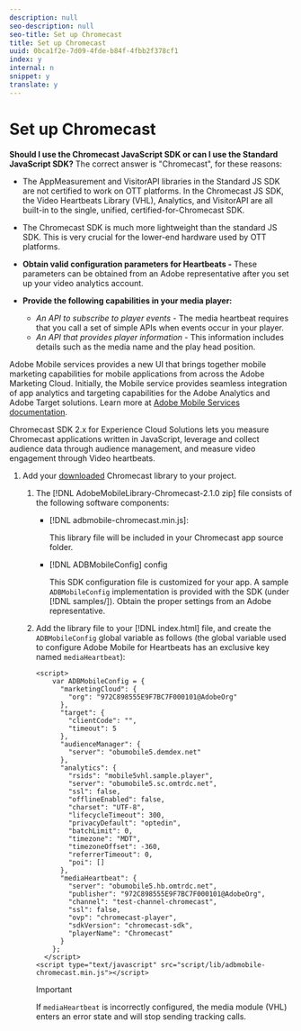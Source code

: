 ```yaml
---
description: null
seo-description: null
seo-title: Set up Chromecast
title: Set up Chromecast
uuid: 0bca1f2e-7d09-4fde-b84f-4fbb2f378cf1
index: y
internal: n
snippet: y
translate: y
---
```


# Set up Chromecast

**Should I use the Chromecast JavaScript SDK or can I use the Standard JavaScript SDK?** The correct answer is "Chromecast", for these reasons:

* The AppMeasurement and VisitorAPI libraries in the Standard JS SDK are not certified to work on OTT platforms. In the Chromecast JS SDK, the Video Heartbeats Library (VHL), Analytics, and VisitorAPI are all built-in to the single, unified, certified-for-Chromecast SDK. 
* The Chromecast SDK is much more lightweight than the standard JS SDK. This is very crucial for the lower-end hardware used by OTT platforms.

* **Obtain valid configuration parameters for Heartbeats -** These parameters can be obtained from an Adobe representative after you set up your video analytics account. 
* **Provide the following capabilities in your media player:**

    * *An API to subscribe to player events* - The media heartbeat requires that you call a set of simple APIs when events occur in your player. 
    * *An API that provides player information* - This information includes details such as the media name and the play head position.

Adobe Mobile services provides a new UI that brings together mobile marketing capabilities for mobile applications from across the Adobe Marketing Cloud. Initially, the Mobile service provides seamless integration of app analytics and targeting capabilities for the Adobe Analytics and Adobe Target solutions. Learn more at [Adobe Mobile Services documentation](https://marketing.adobe.com/resources/help/en_US/mobile/).

Chromecast SDK 2.x for Experience Cloud Solutions lets you measure Chromecast applications written in JavaScript, leverage and collect audience data through audience management, and measure video engagement through Video heartbeats. 

1. Add your [downloaded](../../sdk-implement/download-sdks.md#section_551A10AD7880426BB29AE52482BB4211) Chromecast library to your project.

    1. The [!DNL AdobeMobileLibrary-Chromecast-2.1.0 zip] file consists of the following software components:

        * [!DNL adbmobile-chromecast.min.js]:         
        
          This library file will be included in your Chromecast app source folder.

        * [!DNL ADBMobileConfig] config         
        
          This SDK configuration file is customized for your app. A sample `ADBMobileConfig` implementation is provided with the SDK (under [!DNL samples/]). Obtain the proper settings from an Adobe representative.

    1. Add the library file to your [!DNL index.html] file, and create the `ADBMobileConfig` global variable as follows (the global variable used to configure Adobe Mobile for Heartbeats has an exclusive key named `mediaHeartbeat`):

       ```    
       <script> 
           var ADBMobileConfig = { 
             "marketingCloud": { 
               "org": "972C898555E9F7BC7F000101@AdobeOrg" 
             }, 
             "target": { 
               "clientCode": "", 
               "timeout": 5 
             }, 
             "audienceManager": { 
               "server": "obumobile5.demdex.net" 
             }, 
             "analytics": { 
               "rsids": "mobile5vhl.sample.player", 
               "server": "obumobile5.sc.omtrdc.net", 
               "ssl": false, 
               "offlineEnabled": false, 
               "charset": "UTF-8", 
               "lifecycleTimeout": 300, 
               "privacyDefault": "optedin", 
               "batchLimit": 0, 
               "timezone": "MDT", 
               "timezoneOffset": -360, 
               "referrerTimeout": 0, 
               "poi": [] 
             }, 
             "mediaHeartbeat": { 
               "server": "obumobile5.hb.omtrdc.net", 
               "publisher": "972C898555E9F7BC7F000101@AdobeOrg", 
               "channel": "test-channel-chromecast", 
               "ssl": false, 
               "ovp": "chromecast-player", 
               "sdkVersion": "chromecast-sdk", 
               "playerName": "Chromecast" 
             } 
           }; 
         </script> 
       <script type="text/javascript" src="script/lib/adbmobile-chromecast.min.js"></script>
       ```

       >[!IMPORTANT]
       >
       >If `mediaHeartbeat` is incorrectly configured, the media module (VHL) enters an error state and will stop sending tracking calls.

       <!-- <codeblock class="syntax html">
  <script> 
 <discoiqbr />var&nbsp;ADBMobileConfig&nbsp;=&nbsp;{ 
 <discoiqbr />&nbsp;&nbsp;&nbsp;&nbsp;"version":"1.0",&nbsp; 
 <discoiqbr />&nbsp;&nbsp;&nbsp;&nbsp;"analytics":&nbsp;{ 
 <discoiqbr />&nbsp;&nbsp;&nbsp;&nbsp;&nbsp;&nbsp;&nbsp;&nbsp;"rsids":"", 
 <discoiqbr />&nbsp;&nbsp;&nbsp;&nbsp;&nbsp;&nbsp;&nbsp;&nbsp;"server":"", 
 <discoiqbr />&nbsp;&nbsp;&nbsp;&nbsp;&nbsp;&nbsp;&nbsp;&nbsp;"charset":"UTF-8",&nbsp; 
 <discoiqbr />&nbsp;&nbsp;&nbsp;&nbsp;&nbsp;&nbsp;&nbsp;&nbsp;"ssl":false,&nbsp; 
 <discoiqbr />&nbsp;&nbsp;&nbsp;&nbsp;&nbsp;&nbsp;&nbsp;&nbsp;"offlineEnabled":false,&nbsp; 
 <discoiqbr />&nbsp;&nbsp;&nbsp;&nbsp;&nbsp;&nbsp;&nbsp;&nbsp;"lifecycleTimeout":30,&nbsp; 
 <discoiqbr />&nbsp;&nbsp;&nbsp;&nbsp;&nbsp;&nbsp;&nbsp;&nbsp;"batchLimit":50,&nbsp; 
 <discoiqbr />&nbsp;&nbsp;&nbsp;&nbsp;&nbsp;&nbsp;&nbsp;&nbsp;"privacyDefault":"optedin",&nbsp; 
 <discoiqbr />&nbsp;&nbsp;&nbsp;&nbsp;&nbsp;&nbsp;&nbsp;&nbsp;"poi":[ 
 <discoiqbr />&nbsp;&nbsp;&nbsp;&nbsp;&nbsp;&nbsp;&nbsp;&nbsp;] 
 <discoiqbr />&nbsp;&nbsp;&nbsp;&nbsp;}, 
 <discoiqbr />&nbsp;&nbsp;&nbsp;&nbsp;"marketingCloud":{ 
 <discoiqbr />&nbsp;&nbsp;&nbsp;&nbsp;&nbsp;&nbsp;&nbsp;&nbsp;"org":"" 
 <discoiqbr />&nbsp;&nbsp;&nbsp;&nbsp;}, 
 <discoiqbr />&nbsp;&nbsp;&nbsp;&nbsp;"target":{&nbsp; 
 <discoiqbr />&nbsp;&nbsp;&nbsp;&nbsp;&nbsp;&nbsp;&nbsp;&nbsp;"clientCode":"",&nbsp; 
 <discoiqbr />&nbsp;&nbsp;&nbsp;&nbsp;&nbsp;&nbsp;&nbsp;&nbsp;"timeout":5 
 <discoiqbr />&nbsp;&nbsp;&nbsp;&nbsp;}, 
 <discoiqbr />&nbsp;&nbsp;&nbsp;&nbsp;"audienceManager":{&nbsp; 
 <discoiqbr />&nbsp;&nbsp;&nbsp;&nbsp;&nbsp;&nbsp;&nbsp;&nbsp;"server":"" 
 <discoiqbr />&nbsp;&nbsp;&nbsp;&nbsp;}, 
 <discoiqbr />&nbsp;&nbsp;&nbsp;&nbsp;"acquisition":{&nbsp; 
 <discoiqbr />&nbsp;&nbsp;&nbsp;&nbsp;&nbsp;&nbsp;&nbsp;&nbsp;"server":"example.com", 
 <discoiqbr />&nbsp;&nbsp;&nbsp;&nbsp;&nbsp;&nbsp;&nbsp;&nbsp;"appid":"sample-app-id" 
 <discoiqbr />&nbsp;&nbsp;&nbsp;&nbsp;}, 
 <discoiqbr /> 
 <b>&nbsp;&nbsp;&nbsp;&nbsp;"mediaHeartbeat":{&nbsp; 
  <discoiqbr />&nbsp;&nbsp;&nbsp;&nbsp;&nbsp;&nbsp;&nbsp;&nbsp;"server":"example.com",&nbsp; 
  <discoiqbr />&nbsp;&nbsp;&nbsp;&nbsp;&nbsp;&nbsp;&nbsp;&nbsp;"publisher":"sample-publisher",&nbsp; 
  <discoiqbr />&nbsp;&nbsp;&nbsp;&nbsp;&nbsp;&nbsp;&nbsp;&nbsp;"channel":"sample-channel",&nbsp; 
  <discoiqbr />&nbsp;&nbsp;&nbsp;&nbsp;&nbsp;&nbsp;&nbsp;&nbsp;"ssl":false, 
  <discoiqbr />&nbsp;&nbsp;&nbsp;&nbsp;&nbsp;&nbsp;&nbsp;&nbsp;"ovp":"sample-ovp",&nbsp; 
  <discoiqbr />&nbsp;&nbsp;&nbsp;&nbsp;&nbsp;&nbsp;&nbsp;&nbsp;"sdkVersion":"sample-sdk",&nbsp; 
  <discoiqbr />&nbsp;&nbsp;&nbsp;&nbsp;&nbsp;&nbsp;&nbsp;&nbsp;"playerName":"chromecast" 
  <discoiqbr />&nbsp;&nbsp;&nbsp;&nbsp;} 
  <discoiqbr /></b>}; 
 <discoiqbr /></script> 
 <discoiqbr /><script&nbsp;type="text/javascript"&nbsp;src="script/lib/adbmobile-chromecast.min.js"></script> 
 <discoiqbr /> 
</codeblock> -->

       #### ADBMobile Config Parameters for mediaHeartbeat key:
    <table id="table_00A5AE3DE21546DC89F561BAFEC6E710">  
 <thead> 
  <tr> 
   <th colname="col1" class="entry"> Config Parameter </th> 
   <th colname="col2" class="entry"> Description </th> 
  </tr> 
 </thead>
 <tbody> 
  <tr> 
   <td colname="col1"> <span class="codeph"> server </span> </td> 
   <td colname="col2"> <p>String that represents the URL of the tracking endpoint on the backend. </p> </td> 
  </tr> 
  <tr> 
   <td colname="col1"> <span class="codeph"> publisher </span> </td> 
   <td colname="col2"> <p>String that represents the content publisher unique identifier. </p> </td> 
  </tr> 
  <tr> 
   <td colname="col1"> <span class="codeph"> channel </span> </td> 
   <td colname="col2"> <p>String that represents the name of the content distribution channel. </p> </td> 
  </tr> 
  <tr> 
   <td colname="col1"> <span class="codeph"> ssl </span> </td> 
   <td colname="col2"> <p>Boolean that represents whether SSL should be used for tracking calls. </p> </td> 
  </tr> 
  <tr> 
   <td colname="col1"> <span class="codeph"> ovp </span> </td> 
   <td colname="col2"> <p>String that represents the name of the video player provider. </p> </td> 
  </tr> 
  <tr> 
   <td colname="col1"> <span class="codeph"> sdkversion </span> </td> 
   <td colname="col2"> <p>String that represents the current version of the app/SDK. </p> </td> 
  </tr> 
  <tr> 
   <td colname="col1"> <span class="codeph"> playerName </span> </td> 
   <td colname="col2"> <p>String that represents the name of the player. </p> </td> 
  </tr> 
 </tbody> 
</table>

1. Configure Experience Cloud Visitor ID.

   The Experience Cloud Visitor ID service provides a universal Visitor ID across Experience Cloud solutions. The Visitor ID service is required by Video heartbeat and other Marketing Cloud integrations.

   Verify that your `ADBMobileConfig` config contains your `marketingCloud` organization ID. 

   ```
   "marketingCloud": { 
       "org": YOUR-MCORG-ID" 
   }
   ```

   Experience Cloud organization IDs uniquely identify each client company in the Adobe Marketing Cloud and appear similar to the following value: `016D5C175213CCA80A490D05@AdobeOrg`.

   >[!IMPORTANT]
   >
   >Ensure that you include `@AdobeOrg`.

   After the configuration is complete, an Experience Cloud Visitor ID is generated and is included on all hits. Other Visitor IDs, such as `custom` and `automatically-generated`, continue to be sent with each hit.

   **Experience Cloud Visitor ID Service Methods**

   >[!TIP]
   >
   >Experience Cloud Visitor ID methods are prefixed with `visitor`.

<table id="table_5DE8BEEA051542B58B7060E26183E61F"> 
 <thead> 
  <tr> 
   <th colname="col1" class="entry"> Method </th> 
   <th colname="col2" class="entry"> Description </th> 
  </tr> 
 </thead>
 <tbody> 
  <tr> 
   <td colname="col1"> <span class="codeph"> getMarketingCloudID() </span> </td> 
   <td colname="col2"> <p>Retrieves the Experience Cloud Visitor ID from the Visitor ID service. </p> <p> 
     <codeblock>
       ADBMobile.visitor.getMarketingCloudID(); 
     </codeblock> </p> </td> 
  </tr> 
  <tr> 
   <td colname="col1"> <span class="codeph"> syncIdentifiers() </span> </td> 
   <td colname="col2"> <p>With the Experience Cloud Visitor ID, you can set additional customer IDs that can be associated with each visitor. The Visitor API accepts multiple customer IDs for the same visitor and a customer type identifier to separate the scope of the different customer IDs. This method corresponds to <span class="codeph"> setCustomerIDs() </span> in the JavaScript library. </p> <p>For example: 
     <codeblock>
       var&nbsp;identifiers&nbsp;=&nbsp;{}; 
      
identifiers["idType"]&nbsp;=&nbsp;"idValue"; 
      
ADBMobile.visitor.syncIdentifiers(identifiers); 
     </codeblock> </p> </td> 
  </tr> 
 </tbody> 
</table>

   **Postbacks -** For more information about configuring postbacks, see [Configure Postbacks](https://marketing.adobe.com/resources/help/en_US/mobile/signals_.html). 


